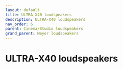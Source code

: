 ```yaml
---
layout: default
title: ULTRA-X40 loudspeakers
description: ULTRA-X40 loudspeakers
nav_order: 6
parent: Cinema/Studio loudspeakers
grand_parent: Meyer loudspeakers
---
```


# ULTRA-X40 loudspeakers
